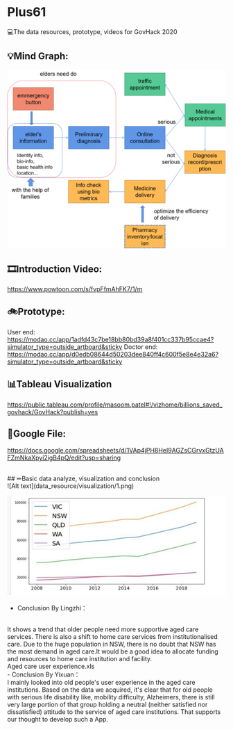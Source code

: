 # Plus61
💻The data resources, prototype, videos for GovHack 2020

## 💡Mind Graph:
![Alt text](data_resource/visualization/mind.png)


## 🎞Introduction Video:
https://www.powtoon.com/s/fvpFfmAhFK7/1/m

## 🚲Prototype:
User end: <br/>
https://modao.cc/app/1adfd43c7be18bb80bd39a8f401cc337b95ccae4?simulator_type=outside_artboard&sticky
Doctor end: <br/>
https://modao.cc/app/d0edb08644d50203dee840ff4c600f5e8e4e32a6?simulator_type=outside_artboard&sticky

## 📊Tableau Visualization
https://public.tableau.com/profile/masoom.patel#!/vizhome/billions_saved_govhack/GovHack?publish=yes

## 📃Google File:
https://docs.google.com/spreadsheets/d/1VAp4jPH8HeI9AGZsCGrvxGtzUAFZmNkaXpyi2igB4pQ/edit?usp=sharing



<br/>
## ✏Basic data analyze, visualization and conclusion
<br/>
![Alt text](data_resource/visualization/1.png)

![Alt text](data_resource/visualization//2.png)
<br/>
- Conclusion By Lingzhi：
<br/>
It shows a trend that older people need more supportive aged care services. There is also a shift to home care services from institutionalised care. Due to the huge population in NSW, there is no doubt that NSW has the most demand in aged care.It would be a good idea to allocate funding and resources to home care institution and facility.


<br/>
Aged care user experience.xls
<br/>
- Conclusion By Yixuan：
<br/>
I mainly looked into old people's user experience in the aged care institutions. Based on the data we acquired, it's clear that for old people with serious life disability like, mobility difficulty, Alzheimers, there is still very large portion of that group holding a neutral (neither satisfied nor dissatisfied) attitude to the service of aged care institutions. That supports our thought to develop such a App.
